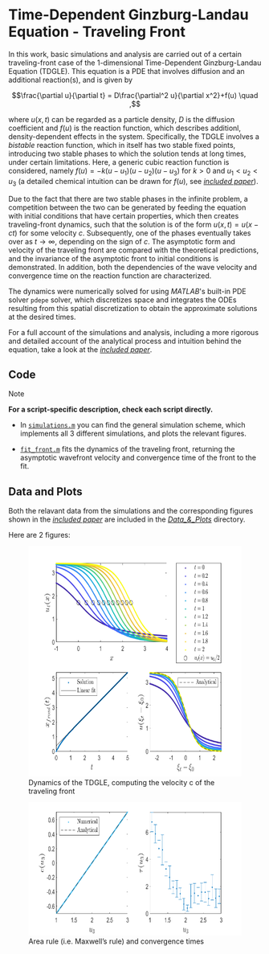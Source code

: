 # Time-Dependent Ginzburg-Landau Equation - Traveling Front

In this work, basic simulations and analysis are carried out of a certain traveling-front case of the 1-dimensional Time-Dependent Ginzburg-Landau Equation (TDGLE). This equation is a PDE that involves diffusion and an additional reaction(s), and is given by
```math
\frac{\partial u}{\partial t} = D\frac{\partial^2 u}{\partial x^2}+f(u)    \quad ,
```
where $u(x,t)$ can be regarded as a particle density, $D$ is the diffusion coefficient and $f(u)$ is the reaction function, which describes additionl, density-dependent effects in the system.
Specifically, the TDGLE involves a *bistable* reaction function, which in itself has two stable fixed points, introducing two stable phases to which the solution tends at long times, under certain limitations. 
Here, a generic cubic reaction function is considered, namely $f(u)=-k(u-u_1)(u-u_2)(u-u_3)$ for $k>0$ and $u_1 < u_2 < u_3$ (a detailed chemical intuition can be drawn for $f(u)$, see [*included paper*](Time_Dependent_Ginzburg_Landau_Equation___Traveling_Front.pdf)).

Due to the fact that there are two stable phases in the infinite problem, a competition between the two can be generated by feeding the equation with initial conditions that have certain properties, which then creates traveling-front dynamics, such that the solution is of the form $u(x,t)=u(x-ct)$ for some velocity $c$. Subsequently, one of the phases eventually takes over as $t\to\infty$, depending on the sign of $c$. The asymptotic form and velocity of the traveling front are compared with the theoretical predictions, and the invariance of the asymptotic front to initial conditions is demonstrated. In addition, both the dependencies of the wave velocity and convergence time on the reaction function are characterized. 

The dynamics were numerically solved for using *MATLAB*'s built-in PDE solver `pdepe` solver, which discretizes space and integrates the ODEs resulting from this spatial discretization to obtain the approximate solutions at the desired times.

For a full account of the simulations and analysis, including a more rigorous and detailed account of the analytical process and intuition behind the equation, take a look at the [*included paper*](Time_Dependent_Ginzburg_Landau_Equation___Traveling_Front.pdf).


## Code

> [!NOTE]
> **For a script-specific description, check each script directly.**

* In [`simulations.m`](Code/simulations.m) you can find the general simulation scheme, which implements all 3 different simulations, and plots the relevant figures.

* [`fit_front.m`](Code/fit_front.m) fits the dynamics of the traveling front, returning the asymptotic wavefront velocity and convergence time of the front to the fit.


## Data and Plots

Both the relavant data from the simulations and the corresponding figures shown in the [*included paper*](Time_Dependent_Ginzburg_Landau_Equation___Traveling_Front.pdf) are included in the [*Data_&_Plots*](Data_&_Plots/) directory.

Here are 2 figures:

<figure>
   <img src="Data_&_Plots/Figure_2.png" width="612.5" height="459.2">
   <figcaption> Dynamics of the TDGLE, computing the velocity c of the traveling front </figcaption>
</figure>

<figure>
   <img src="Data_&_Plots/Figure_4.png" width="612.5" height="264.6">
   <figcaption> Area rule (i.e. Maxwell’s rule) and convergence times </figcaption>
</figure>


